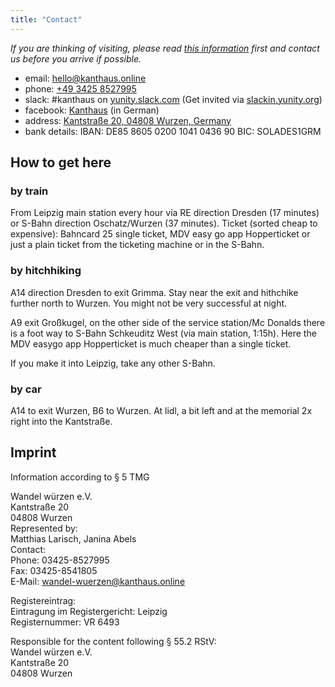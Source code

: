 ```yaml
---
title: "Contact"
---
```

*If you are thinking of visiting, please read [this information](../about/visiting/) first and contact us before you arrive if possible.*

- email: [hello@kanthaus.online](mailto:hello@kanthaus.online)
- phone: <a href="tel:+4934258527995">+49 3425 8527995</a>
- slack: #kanthaus on [yunity.slack.com](https://yunity.slack.com) (Get invited via [slackin.yunity.org](https://slackin.yunity.org))
- facebook: [Kanthaus](https://www.facebook.com/kanthaus.online/) (in German)
- address: [Kantstraße 20, 04808 Wurzen, Germany](https://www.openstreetmap.org/search?query=20%20kantstrasse%20wurzen#map=19/51.36711/12.74075&layers=N)
- bank details: IBAN: DE85 8605 0200 1041 0436 90  BIC: SOLADES1GRM

## How to get here

### by train
From Leipzig main station every hour via RE direction Dresden (17 minutes) or S-Bahn direction Oschatz/Wurzen (37 minutes).
Ticket (sorted cheap to expensive): Bahncard 25 single ticket, MDV easy go app Hopperticket or just a plain ticket from the ticketing machine or in the S-Bahn.

### by hitchhiking
A14 direction Dresden to exit Grimma.
Stay near the exit and hithchike further north to Wurzen. You might not be very successful at night.

A9 exit Großkugel, on the other side of the service station/Mc Donalds there is a foot way to S-Bahn Schkeuditz West (via main station, 1:15h).
Here the MDV easygo app Hopperticket is much cheaper than a single ticket.

If you make it into Leipzig, take any other S-Bahn.

### by car
A14 to exit Wurzen, B6 to Wurzen. At lidl, a bit left and at the memorial 2x right into the Kantstraße.

## Imprint
Information according to § 5 TMG

Wandel würzen e.V.<br />
Kantstraße 20<br />
04808 Wurzen<br />
Represented by:<br />
Matthias Larisch, Janina Abels<br />
Contact:<br />
Phone: 03425-8527995<br />
Fax: 03425-8541805<br />
E-Mail: wandel-wuerzen@kanthaus.online<br />

Registereintrag:<br />
Eintragung im Registergericht: Leipzig<br />
Registernummer: VR 6493<br />

Responsible for the content following § 55.2 RStV:<br />
Wandel würzen e.V.<br />
Kantstraße 20<br />
04808 Wurzen<br />
